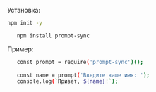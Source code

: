 Установка:
```bash
npm init -y
```
```bash
   npm install prompt-sync
```
Пример:
```bash
   const prompt = require('prompt-sync')();
   
   const name = prompt('Введите ваше имя: ');
   console.log(`Привет, ${name}!`);
```

